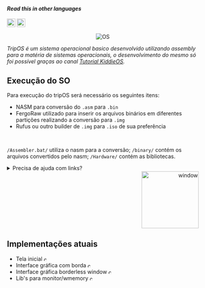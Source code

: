 #### _Read this in other languages_

<kbd>[<img title="English" alt="English" src="https://i.imgur.com/K0sBZSD.png" width="22">](README.md)</kbd>
<kbd>[<img title="Portuguese" alt="Brazillian portuguese" src="https://i.imgur.com/MZMUUJ6.png" width="22">](translations/README-PTBR.md)</kbd>

<p align="center">
  <img src="https://i.imgur.com/xnhjM7o.gif" alt="OS" />
</p>

_TripOS é um sistema operacional basico desenvolvido utilizando assembly para a matéria de sistemas operacionais, o desenvolvimento do mesmo só foi possível graças ao canal [Tutorial KiddieOS](https://www.youtube.com/watch?v=Jws7BHrts6g&list=PLsoiO2Be-2z8BfsSkspJfDiuKeC9-LSca&index=2)._

## Execução do SO

Para execução do tripOS será necessário os seguintes itens:
- NASM para conversão do `.asm` para `.bin`
- FergoRaw utilizado para inserir os arquivos binários em diferentes partições realizando a conversão para `.img`
- Rufus ou outro builder de `.img` para `.iso` de sua preferência
<br>

`/Assembler.bat/` utiliza o nasm para a conversão;
`/binary/` contém os arquivos convertidos pelo nasm;
`/Hardware/` contém as bibliotecas.
<details>
<summary>Precisa de ajuda com links?</summary>
<tr>
  <td><a href="https://www.nasm.us/index.php"><img alt="NASM" src="https://www.nasm.us/images/nasm.png" width="25"></a></td>
  <td><a href="https://rufus.ie/pt_BR/"><img alt="Rufus" src="https://rufus.ie/pics/rufus-128.png" width="25"></a></td>
  <td><a href="https://www.fergonez.net/softwares/fraw"><img alt="Fergoraw" src="https://images.gofreedownload.net/hardware-floppy-34989.jpg" width="25"></a></td>
</tr>
</details>
<div align="right">
  <img src="https://i.imgur.com/9f0AnpO.gif" alt="window" width="150">
</div>

## Implementações atuais

- Tela inicial <a><img alt="checked" src="https://cdn3.emoji.gg/emojis/4562_AlienPls.gif" width="12"></a>
- Interface gráfica com borda <a><img alt="checked" src="https://cdn3.emoji.gg/emojis/4562_AlienPls.gif" width="12"></a>
- Interface gráfica borderless window <a><img alt="checked" src="https://cdn3.emoji.gg/emojis/4562_AlienPls.gif" width="12"></a>
- Lib's para monitor/wmemory <a><img alt="checked" src="https://cdn3.emoji.gg/emojis/4562_AlienPls.gif" width="12"></a>
